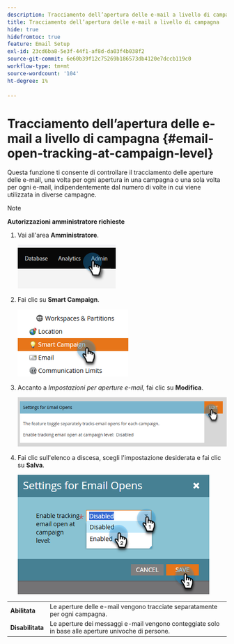 ```yaml
---
description: Tracciamento dell’apertura delle e-mail a livello di campagna - Documenti Marketo - Documentazione del prodotto
title: Tracciamento dell’apertura delle e-mail a livello di campagna
hide: true
hidefromtoc: true
feature: Email Setup
exl-id: 23cd6ba8-5e3f-44f1-af8d-da03f4b038f2
source-git-commit: 6e60b39f12c75269b186573db4120e7dccb119c0
workflow-type: tm+mt
source-wordcount: '104'
ht-degree: 1%

---
```


# Tracciamento dell’apertura delle e-mail a livello di campagna {#email-open-tracking-at-campaign-level}

Questa funzione ti consente di controllare il tracciamento delle aperture delle e-mail, una volta per ogni apertura in una campagna o una sola volta per ogni e-mail, indipendentemente dal numero di volte in cui viene utilizzata in diverse campagne.

>[!NOTE]
>
>**Autorizzazioni amministratore richieste**

1. Vai all&#39;area **Amministratore**.

   ![](assets/email-open-tracking-at-campaign-level-1.png)

1. Fai clic su **Smart Campaign**.

   ![](assets/email-open-tracking-at-campaign-level-2.png)

1. Accanto a _Impostazioni per aperture e-mail_, fai clic su **Modifica**.

   ![](assets/email-open-tracking-at-campaign-level-3.png)

1. Fai clic sull&#39;elenco a discesa, scegli l&#39;impostazione desiderata e fai clic su **Salva**.

   ![](assets/email-open-tracking-at-campaign-level-4.png)

<table><tbody>
  <tr>
    <td><b>Abilitata</b></td>
    <td>Le aperture delle e-mail vengono tracciate separatamente per ogni campagna.</td>
  </tr>
  <tr>
    <td><b>Disabilitata</b></td>
    <td>Le aperture dei messaggi e-mail vengono conteggiate solo in base alle aperture univoche di persone.</td>
  </tr>
</tbody>
</table>
